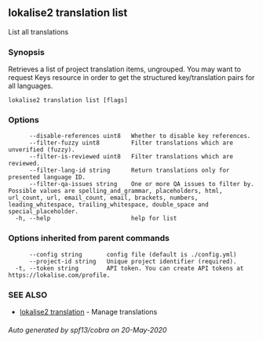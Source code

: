 ## lokalise2 translation list

List all translations

### Synopsis

Retrieves a list of project translation items, ungrouped. You may want to request Keys resource in order to get the structured key/translation pairs for all languages.

```
lokalise2 translation list [flags]
```

### Options

```
      --disable-references uint8   Whether to disable key references.
      --filter-fuzzy uint8         Filter translations which are unverified (fuzzy).
      --filter-is-reviewed uint8   Filter translations which are reviewed.
      --filter-lang-id string      Return translations only for presented language ID.
      --filter-qa-issues string    One or more QA issues to filter by. Possible values are spelling_and_grammar, placeholders, html, url_count, url, email_count, email, brackets, numbers, leading_whitespace, trailing_whitespace, double_space and special_placeholder.
  -h, --help                       help for list
```

### Options inherited from parent commands

```
      --config string       config file (default is ./config.yml)
      --project-id string   Unique project identifier (required).
  -t, --token string        API token. You can create API tokens at https://lokalise.com/profile.
```

### SEE ALSO

* [lokalise2 translation](lokalise2_translation.md)	 - Manage translations

###### Auto generated by spf13/cobra on 20-May-2020
